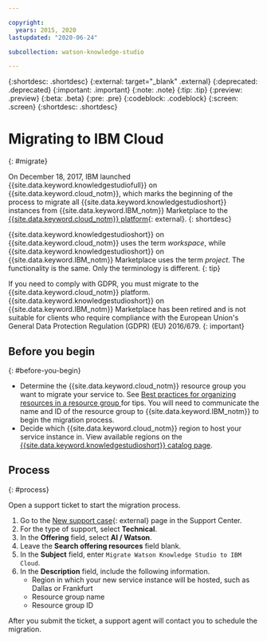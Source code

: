 ```yaml
---

copyright:
  years: 2015, 2020
lastupdated: "2020-06-24"

subcollection: watson-knowledge-studio

---
```


{:shortdesc: .shortdesc}
{:external: target="_blank" .external}
{:deprecated: .deprecated}
{:important: .important}
{:note: .note}
{:tip: .tip}
{:preview: .preview}
{:beta: .beta}
{:pre: .pre}
{:codeblock: .codeblock}
{:screen: .screen}
{:shortdesc: .shortdesc}

# Migrating to IBM Cloud
{: #migrate}

On December 18, 2017, IBM launched {{site.data.keyword.knowledgestudiofull}} on {{site.data.keyword.cloud_notm}}, which marks the beginning of the process to migrate all {{site.data.keyword.knowledgestudioshort}} instances from {{site.data.keyword.IBM_notm}} Marketplace to the [{{site.data.keyword.cloud_notm}} platform](https://www.ibm.com/watson/services/knowledge-studio-migration/?mhsrc=ibmsearch_a&mhq=Marketplace){: external}.
{: shortdesc}

{{site.data.keyword.knowledgestudioshort}} on {{site.data.keyword.cloud_notm}} uses the term _workspace_, while {{site.data.keyword.knowledgestudioshort}} on {{site.data.keyword.IBM_notm}} Marketplace uses the term _project_. The functionality is the same. Only the terminology is different.
{: tip}

If you need to comply with GDPR, you must migrate to the {{site.data.keyword.cloud_notm}} platform. {{site.data.keyword.knowledgestudioshort}} on {{site.data.keyword.IBM_notm}} Marketplace has been retired and is not suitable for clients who require compliance with the European Union's General Data Protection Regulation (GDPR) (EU) 2016/679.
{: important}

## Before you begin
{: #before-you-begin}

- Determine the {{site.data.keyword.cloud_notm}} resource group you want to migrate your service to. See [Best practices for organizing resources in a resource group
](https://cloud.ibm.com/docs/resources?topic=resources-bp_resourcegroups) for tips. You will need to communicate the name and ID of the resource group to {{site.data.keyword.IBM_notm}} to begin the migration process.
- Decide which {{site.data.keyword.cloud_notm}} region to host your service instance in. View available regions on the [{{site.data.keyword.knowledgestudioshort}} catalog page](https://cloud.ibm.com/catalog/services/knowledge-studio).

## Process
{: #process}

Open a support ticket to start the migration process.

1.  Go to the [New support case](https://cloud.ibm.com/unifiedsupport/cases/add){: external} page in the Support Center.
1.  For the type of support, select **Technical**.
1.  In the **Offering** field, select **AI / Watson**.
1.  Leave the **Search offering resources** field blank.
1.  In the **Subject** field, enter `Migrate Watson Knowledge Studio to IBM Cloud`.
1.  In the **Description** field, include the following information.
    - Region in which your new service instance will be hosted, such as Dallas or Frankfurt
    - Resource group name
    - Resource group ID

After you submit the ticket, a support agent will contact you to schedule the migration.
